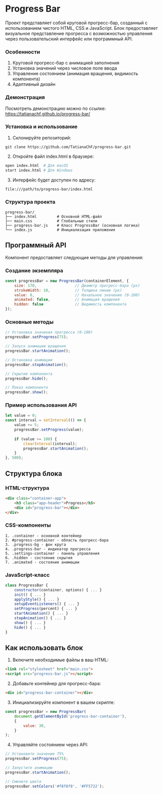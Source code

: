 Progress Bar
=====================
Проект представляет собой круговой прогресс-бар, 
созданный с использованием чистого HTML, CSS и 
JavaScript. Блок предоставляет визуальное 
представление прогресса с возможностью управления 
через пользовательский интерфейс или программный API.

### Особенности
1. Круговой прогресс-бар с анимацией заполнения
2. Установка значений через числовое поле ввода
3. Управление состоянием (анимация вращения, видимость компонента)
4. Адаптивный дизайн

### Демонстрация
Посмотреть демонстрацию можно по ссылке: https://tatianachf.github.io/progress-bar/

### Установка и использование
1. Склонируйте репозиторий:
```
git clone https://github.com/TatianaChF/progress-bar.git
```
2. Откройте файл index.html в браузере:
```bash
open index.html  # Для macOS
start index.html # Для Windows
```
3. Интерфейс будет доступен по адресу:
```
file:///path/to/progress-bar/index.html
```

### Структура проекта
```
progress-bar/
├── index.html         # Основной HTML-файл
├── main.css           # Глобальные стили
├── progress-bar.js    # Класс ProgressBar (основная логика)
└── index.js           # Инициализация приложения
```

## Программный API
Компонент предоставляет следующие методы для управления:
### Создание экземпляра
```javascript
const progressBar = new ProgressBar(containerElement, {
    size: 170,                 // Диаметр прогресс-бара (px)
    strokeWidth: 10,           // Толщина линии (px)
    value: 0,                  // Начальное значение (0-100)
    animated: false,           // Анимация вращения
    hidden: false              // Видимость компонента
});
```
### Основные методы
```javascript
// Установка значения прогресса (0-100)
progressBar.setProgress(75);

// Запуск анимации вращения
progressBar.startAnimation();

// Остановка анимации
progressBar.stopAnimation();

// Скрытие компонента
progressBar.hide();

// Показ компонента
progressBar.show();
```
### Пример использования API
```javascript
let value = 0;
const interval = setInterval(() => {
    value += 5;
    progressBar.setProgress(value);
    
    if (value >= 100) {
        clearInterval(interval);
        progressBar.startAnimation();
    }
}, 500);
```
## Структура блока
### HTML-структура
```html
<div class="container-app">
    <h3 class="app-header">Progress</h3>
    <div id="progress-bar"></div>
</div>
```
### CSS-компоненты
```
1. .container - основной контейнер
2. #progress-container - область прогресс-бара
3. .progress-bg - фон круга
4. .progress-bar - индикатор прогресса
5. .settings-container - панель управления
6. .hidden - состояние скрытия
7. .animated - состояние анимации
```
### JavaScript-класс
```javascript
class ProgressBar {
    constructor(container, options) { ... }
    init() { ... }
    applyStyle() { ... }
    setupEventListeners() { ... }
    setProgress(percent) { ... }
    startAnimation() { ... }
    stopAnimation() { ... }
    show() { ... }
    hide() { ... }
}
```
## Как использовать блок
1. Включите необходимые файлы в ваш HTML:
```html
<link rel="stylesheet" href="main.css">
<script src="progress-bar.js"></script>
```
2. Добавьте контейнер для прогресс-бара:
```html
<div id="progress-bar-container"></div>
```
3. Инициализируйте компонент в вашем скрипте:
```javascript
const progressBar = new ProgressBar(
    document.getElementById('progress-bar-container'),
    {
        value: 30,
    }
);
```
4. Управляйте состоянием через API:
```javascript
// Установите значение 75%
progressBar.setProgress(75);

// Запустите анимацию
progressBar.startAnimation();

// Смените цвета
progressBar.setColors('#f8f8f8', '#FF5722');
``` 
